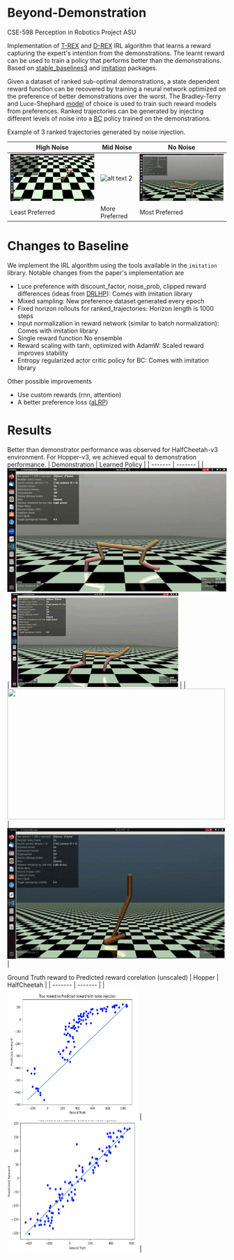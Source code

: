 # Beyond-Demonstration
 CSE-598 Perception in Robotics Project ASU

 Implementation of [T-REX](http://proceedings.mlr.press/v97/brown19a/brown19a.pdf) and [D-REX](https://arxiv.org/pdf/1907.03976.pdf) IRL algorithm that learns a reward capturing the expert's intention from the demonstrations. The learnt reward can be used to train a policy that performs better than the demonstrations. Based on [stable_baselines3](https://stable-baselines3.readthedocs.io/en/master/#) and [imitation](https://imitation.readthedocs.io/en/latest/index.html) packages.

 Given a dataset of ranked sub-optimal demonstrations, a state dependent reward function can be recovered by training a neural network optimized on the preference of better demonstrations over the worst. The Bradley-Terry and Luce-Shephard [model](https://en.wikipedia.org/wiki/Bradley%E2%80%93Terry_model) of choice is used to train such reward models from preferences. Ranked trajectories can be generated by injecting different levels of noise into a [BC](https://www.ri.cmu.edu/pub_files/pub3/pomerleau_dean_1991_1/pomerleau_dean_1991_1.pdf) policy trained on the demonstrations.
 
 Example of 3 ranked trajectories generated by noise injection.

| High Noise | Mid Noise | No Noise |
| ------- | ------- | ------- |
| ![alt text 1](media/noise_high.gif "High Noise") | ![alt text 2](media/noise_mid.gif "Mid Noise") | ![alt text 3](media/noise_low.gif "No Noise") |
| Least Preferred | More Preferred | Most Preferred |
 

 # Changes to Baseline
We implement the IRL algorithm using the tools available in the `imitation` library. Notable changes from the paper's implementation are
- Luce preference with discount_factor, noise_prob, clipped reward differences (ideas from [DRLHP](https://arxiv.org/pdf/1706.03741)): Comes with imitation library
- Mixed sampling: New preference dataset generated every epoch
- Fixed horizon rollouts for ranked_trajectories: Horizon length is 1000 steps
- Input normalization in reward network (similar to batch normalization): Comes with imitation library
- Single reward function No ensemble
- Reward scaling with tanh, optimized with AdamW: Scaled reward improves stability
- Entropy regularized actor critic policy for BC: Comes with imitation library

Other possible improvements
- Use custom rewards (rnn, attention)
- A better preference loss ([aLRP](https://arxiv.org/pdf/2009.13592))

# Results
Better than demonstrator performance was observed for HalfCheetah-v3 environment. For Hopper-v3, we achieved equal to demonstration performance.
| Demonstration | Learned Policy |
| ------- | ------- |
| ![alt text 1](media/hc_demo.gif "Hopper Demo") | ![alt text 1](media/hc_better.gif "Hopper Better") |
| <img src="media/hp_demo.gif" width="500" height="300"> | <img src="media/hp_better.gif" width="500" height="300">  |

Ground Truth reward to Predicted reward corelation (unscaled)
| Hopper | HalfCheetah |
| ------- | ------- |
| <img src="media/hopper_rw_exp.png" width="300" height="300"> | <img src="media/halfch_rw_exp.png" width="300" height="300">  |
